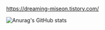 

<!---
PMiseon/PMiseon is a ✨ special ✨ repository because its `README.md` (this file) appears on your GitHub profile.
You can click the Preview link to take a look at your changes.
--->

https://dreaming-miseon.tistory.com/

![Anurag's GitHub stats](https://github-readme-stats.vercel.app/api?username=PMiseon&show_icons=true&theme=radical)


